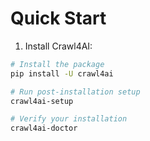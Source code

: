 # Quick Start

1. Install Crawl4AI:

```bash
# Install the package
pip install -U crawl4ai

# Run post-installation setup
crawl4ai-setup

# Verify your installation
crawl4ai-doctor
```

